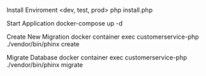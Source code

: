 Install Enviroment <dev, test, prod>
php install.php <enviroment>

Start Application
docker-compose up -d

Create New Migration
docker container exec customerservice-php ./vendor/bin/phinx create <NameMigration>

Migrate Database
docker container exec customerservice-php ./vendor/bin/phinx migrate
